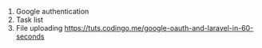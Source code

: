 1) Google authentication
2) Task list
3) File uploading
https://tuts.codingo.me/google-oauth-and-laravel-in-60-seconds
